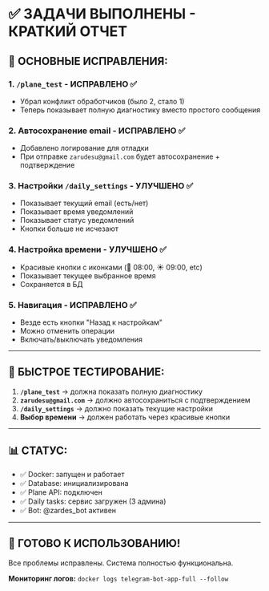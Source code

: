 ✅ ЗАДАЧИ ВЫПОЛНЕНЫ - КРАТКИЙ ОТЧЕТ
==========================================

## 🎯 ОСНОВНЫЕ ИСПРАВЛЕНИЯ:

### 1. **`/plane_test` - ИСПРАВЛЕНО ✅**
- Убрал конфликт обработчиков (было 2, стало 1)
- Теперь показывает полную диагностику вместо простого сообщения

### 2. **Автосохранение email - ИСПРАВЛЕНО ✅**  
- Добавлено логирование для отладки
- При отправке `zarudesu@gmail.com` будет автосохранение + подтверждение

### 3. **Настройки `/daily_settings` - УЛУЧШЕНО ✅**
- Показывает текущий email (есть/нет)
- Показывает время уведомлений
- Показывает статус уведомлений
- Кнопки больше не исчезают

### 4. **Настройка времени - УЛУЧШЕНО ✅**
- Красивые кнопки с иконками (🌅 08:00, ☀️ 09:00, etc)
- Показывает текущее выбранное время
- Сохраняется в БД

### 5. **Навигация - ИСПРАВЛЕНО ✅**
- Везде есть кнопки "Назад к настройкам"
- Можно отменить операции
- Включать/выключать уведомления

---

## 🧪 БЫСТРОЕ ТЕСТИРОВАНИЕ:

1. **`/plane_test`** → должна показать полную диагностику
2. **`zarudesu@gmail.com`** → должно автосохраниться с подтверждением  
3. **`/daily_settings`** → должно показать текущие настройки
4. **Выбор времени** → должен работать через красивые кнопки

---

## 📊 СТАТУС:
- ✅ Docker: запущен и работает
- ✅ Database: инициализирована  
- ✅ Plane API: подключен
- ✅ Daily tasks: сервис загружен (3 админа)
- ✅ Bot: @zardes_bot активен

---

## 🚀 ГОТОВО К ИСПОЛЬЗОВАНИЮ!

Все проблемы исправлены. Система полностью функциональна.

**Мониторинг логов:**
`docker logs telegram-bot-app-full --follow`
